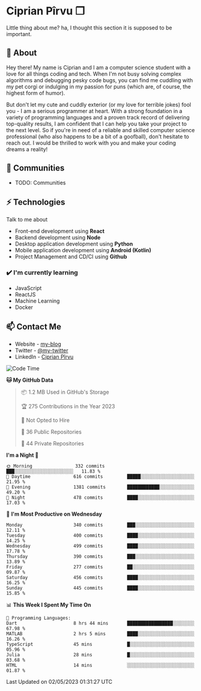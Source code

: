 # Ciprian Pîrvu ❐

Little thing about me? ha, I thought this section it is supposed to be important.

## 🧐 About

Hey there! My name is Ciprian and I am a computer science student with a love for all things coding and tech. When I'm not busy solving complex algorithms and debugging pesky code bugs, you can find me cuddling with my pet corgi or indulging in my passion for puns (which are, of course, the highest form of humor).

But don't let my cute and cuddly exterior (or my love for terrible jokes) fool you - I am a serious programmer at heart. With a strong foundation in a variety of programming languages and a proven track record of delivering top-quality results, I am confident that I can help you take your project to the next level. So if you're in need of a reliable and skilled computer science professional (who also happens to be a bit of a goofball), don't hesitate to reach out. I would be thrilled to work with you and make your coding dreams a reality!

## 👯 Communities

-   TODO: Communities

## ⚡ Technologies

Talk to me about

-   Front-end development using **React**
-   Backend development using **Node**
-   Desktop application development using **Python**
-   Mobile application development using **Android (Kotlin)**
-   Project Management and CD/CI using **Github**

### ✔️ I'm currently learning

-   JavaScript
-   ReactJS
-   Machine Learning
-   Docker

## 📫 Contact Me

-   Website - [my-blog]()
-   Twitter - [@my-twitter]()
-   LinkedIn - [Ciprian Pîrvu](https://www.linkedin.com/in/p%C3%AErvu-ciprian-cristian-4415991b1/)

<!--START_SECTION:waka-->
![Code Time](http://img.shields.io/badge/Code%20Time-1%2C712%20hrs%2013%20mins-blue)

**🐱 My GitHub Data** 

> 📦 1.2 MB Used in GitHub's Storage 
 > 
> 🏆 275 Contributions in the Year 2023
 > 
> 🚫 Not Opted to Hire
 > 
> 📜 36 Public Repositories 
 > 
> 🔑 44 Private Repositories 
 > 
**I'm a Night 🦉** 

```text
🌞 Morning                332 commits         ███░░░░░░░░░░░░░░░░░░░░░░   11.83 % 
🌆 Daytime                616 commits         █████░░░░░░░░░░░░░░░░░░░░   21.95 % 
🌃 Evening                1381 commits        ████████████░░░░░░░░░░░░░   49.20 % 
🌙 Night                  478 commits         ████░░░░░░░░░░░░░░░░░░░░░   17.03 % 
```
📅 **I'm Most Productive on Wednesday** 

```text
Monday                   340 commits         ███░░░░░░░░░░░░░░░░░░░░░░   12.11 % 
Tuesday                  400 commits         ████░░░░░░░░░░░░░░░░░░░░░   14.25 % 
Wednesday                499 commits         ████░░░░░░░░░░░░░░░░░░░░░   17.78 % 
Thursday                 390 commits         ███░░░░░░░░░░░░░░░░░░░░░░   13.89 % 
Friday                   277 commits         ██░░░░░░░░░░░░░░░░░░░░░░░   09.87 % 
Saturday                 456 commits         ████░░░░░░░░░░░░░░░░░░░░░   16.25 % 
Sunday                   445 commits         ████░░░░░░░░░░░░░░░░░░░░░   15.85 % 
```


📊 **This Week I Spent My Time On** 

```text
💬 Programming Languages: 
Dart                     8 hrs 44 mins       █████████████████░░░░░░░░   67.98 % 
MATLAB                   2 hrs 5 mins        ████░░░░░░░░░░░░░░░░░░░░░   16.26 % 
TypeScript               45 mins             █░░░░░░░░░░░░░░░░░░░░░░░░   05.96 % 
Julia                    28 mins             █░░░░░░░░░░░░░░░░░░░░░░░░   03.68 % 
HTML                     14 mins             ░░░░░░░░░░░░░░░░░░░░░░░░░   01.87 % 
```


 Last Updated on 02/05/2023 01:31:27 UTC
<!--END_SECTION:waka-->
